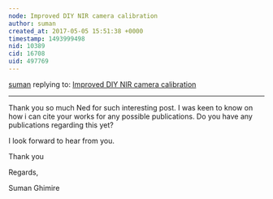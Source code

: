 ```yaml
---
node: Improved DIY NIR camera calibration
author: suman
created_at: 2017-05-05 15:51:38 +0000
timestamp: 1493999498
nid: 10389
cid: 16708
uid: 497769
---
```




[suman](../profile/suman) replying to: [Improved DIY NIR camera calibration](../notes/nedhorning/05-01-2014/improved-diy-nir-camera-calibration)

----
Thank you so much Ned for such interesting post. I was keen to know on how i can cite your works for any possible publications. Do you have any publications regarding this yet? 

I look forward to hear from you. 

Thank you 

Regards,

Suman Ghimire